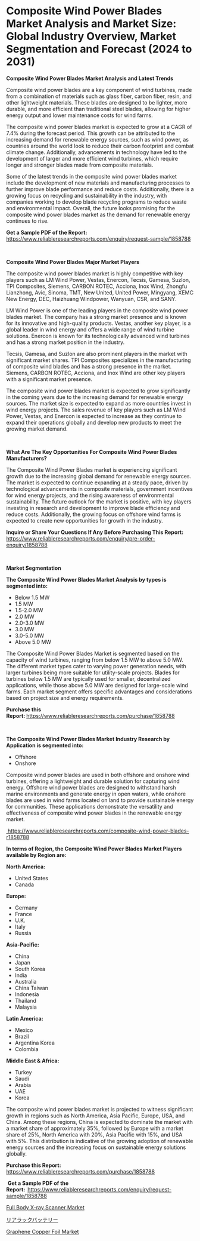 <p><h1>Composite Wind Power Blades Market Analysis and Market Size: Global Industry Overview, Market Segmentation and Forecast (2024 to 2031)</h1></p><p><strong>Composite Wind Power Blades Market Analysis and Latest Trends</strong></p>
<p><p>Composite wind power blades are a key component of wind turbines, made from a combination of materials such as glass fiber, carbon fiber, resin, and other lightweight materials. These blades are designed to be lighter, more durable, and more efficient than traditional steel blades, allowing for higher energy output and lower maintenance costs for wind farms.</p><p>The composite wind power blades market is expected to grow at a CAGR of 7.4% during the forecast period. This growth can be attributed to the increasing demand for renewable energy sources, such as wind power, as countries around the world look to reduce their carbon footprint and combat climate change. Additionally, advancements in technology have led to the development of larger and more efficient wind turbines, which require longer and stronger blades made from composite materials.</p><p>Some of the latest trends in the composite wind power blades market include the development of new materials and manufacturing processes to further improve blade performance and reduce costs. Additionally, there is a growing focus on recycling and sustainability in the industry, with companies working to develop blade recycling programs to reduce waste and environmental impact. Overall, the future looks promising for the composite wind power blades market as the demand for renewable energy continues to rise.</p></p>
<p><strong>Get a Sample PDF of the Report:&nbsp;</strong> <a href="https://www.reliableresearchreports.com/enquiry/request-sample/1858788">https://www.reliableresearchreports.com/enquiry/request-sample/1858788</a></p>
<p>&nbsp;</p>
<p><strong>Composite Wind Power Blades Major Market Players</strong></p>
<p><p>The composite wind power blades market is highly competitive with key players such as LM Wind Power, Vestas, Enercon, Tecsis, Gamesa, Suzlon, TPI Composites, Siemens, CARBON ROTEC, Acciona, Inox Wind, Zhongfu Lianzhong, Avic, Sinoma, TMT, New United, United Power, Mingyang, XEMC New Energy, DEC, Haizhuang Windpower, Wanyuan, CSR, and SANY.</p><p>LM Wind Power is one of the leading players in the composite wind power blades market. The company has a strong market presence and is known for its innovative and high-quality products. Vestas, another key player, is a global leader in wind energy and offers a wide range of wind turbine solutions. Enercon is known for its technologically advanced wind turbines and has a strong market position in the industry.</p><p>Tecsis, Gamesa, and Suzlon are also prominent players in the market with significant market shares. TPI Composites specializes in the manufacturing of composite wind blades and has a strong presence in the market. Siemens, CARBON ROTEC, Acciona, and Inox Wind are other key players with a significant market presence.</p><p>The composite wind power blades market is expected to grow significantly in the coming years due to the increasing demand for renewable energy sources. The market size is expected to expand as more countries invest in wind energy projects. The sales revenue of key players such as LM Wind Power, Vestas, and Enercon is expected to increase as they continue to expand their operations globally and develop new products to meet the growing market demand.</p></p>
<p>&nbsp;</p>
<p><strong>What Are The Key Opportunities For Composite Wind Power Blades Manufacturers?</strong></p>
<p><p>The Composite Wind Power Blades market is experiencing significant growth due to the increasing global demand for renewable energy sources. The market is expected to continue expanding at a steady pace, driven by technological advancements in composite materials, government incentives for wind energy projects, and the rising awareness of environmental sustainability. The future outlook for the market is positive, with key players investing in research and development to improve blade efficiency and reduce costs. Additionally, the growing focus on offshore wind farms is expected to create new opportunities for growth in the industry.</p></p>
<p><strong>Inquire or Share Your Questions If Any Before Purchasing This Report:</strong> <a href="https://www.reliableresearchreports.com/enquiry/pre-order-enquiry/1858788">https://www.reliableresearchreports.com/enquiry/pre-order-enquiry/1858788</a></p>
<p>&nbsp;</p>
<p><strong>Market Segmentation</strong></p>
<p><strong>The Composite Wind Power Blades Market Analysis by types is segmented into:</strong></p>
<p><ul><li>Below 1.5 MW</li><li>1.5 MW</li><li>1.5-2.0 MW</li><li>2.0 MW</li><li>2.0-3.0 MW</li><li>3.0 MW</li><li>3.0-5.0 MW</li><li>Above 5.0 MW</li></ul></p>
<p><p>The Composite Wind Power Blades Market is segmented based on the capacity of wind turbines, ranging from below 1.5 MW to above 5.0 MW. The different market types cater to varying power generation needs, with larger turbines being more suitable for utility-scale projects. Blades for turbines below 1.5 MW are typically used for smaller, decentralized applications, while those above 5.0 MW are designed for large-scale wind farms. Each market segment offers specific advantages and considerations based on project size and energy requirements.</p></p>
<p><strong>Purchase this Report:&nbsp;</strong><a href="https://www.reliableresearchreports.com/purchase/1858788">https://www.reliableresearchreports.com/purchase/1858788</a></p>
<p>&nbsp;</p>
<p><strong>The Composite Wind Power Blades Market Industry Research by Application is segmented into:</strong></p>
<p><ul><li>Offshore</li><li>Onshore</li></ul></p>
<p><p>Composite wind power blades are used in both offshore and onshore wind turbines, offering a lightweight and durable solution for capturing wind energy. Offshore wind power blades are designed to withstand harsh marine environments and generate energy in open waters, while onshore blades are used in wind farms located on land to provide sustainable energy for communities. These applications demonstrate the versatility and effectiveness of composite wind power blades in the renewable energy market.</p></p>
<p><a href="https://www.reliableresearchreports.com/composite-wind-power-blades-r1858788">&nbsp;https://www.reliableresearchreports.com/composite-wind-power-blades-r1858788</a></p>
<p><strong>In terms of Region, the Composite Wind Power Blades Market Players available by Region are:</strong></p>
<p>
    <p> <strong> North America: </strong>
        <ul>
            <li>United States</li>
            <li>Canada</li>
        </ul>
        </p> 
    <p> <strong> Europe: </strong>
        <ul>
            <li>Germany</li>
            <li>France</li>
            <li>U.K.</li>
            <li>Italy</li>
            <li>Russia</li>
        </ul>
        </p> 
    <p> <strong> Asia-Pacific: </strong>
        <ul>
            <li>China</li>
            <li>Japan</li>
            <li>South Korea</li>
            <li>India</li>
            <li>Australia</li>
            <li>China Taiwan</li>
            <li>Indonesia</li>
            <li>Thailand</li>
            <li>Malaysia</li>
        </ul>
        </p> 
    <p> <strong> Latin America: </strong>
        <ul>
            <li>Mexico</li>
            <li>Brazil</li>
            <li>Argentina Korea</li>
            <li>Colombia</li>
        </ul>
        </p> 
    <p> <strong> Middle East & Africa: </strong>
        <ul>
            <li>Turkey</li>
            <li>Saudi</li>
            <li>Arabia</li>
            <li>UAE</li>
            <li>Korea</li>
        </ul>
    </p>
    </p>
<p><p>The composite wind power blades market is projected to witness significant growth in regions such as North America, Asia Pacific, Europe, USA, and China. Among these regions, China is expected to dominate the market with a market share of approximately 35%, followed by Europe with a market share of 25%, North America with 20%, Asia Pacific with 15%, and USA with 5%. This distribution is indicative of the growing adoption of renewable energy sources and the increasing focus on sustainable energy solutions globally.</p></p>
<p><strong>Purchase this Report: </strong><a href="https://www.reliableresearchreports.com/purchase/1858788">https://www.reliableresearchreports.com/purchase/1858788</a></p>
<p>&nbsp;<strong>Get a Sample PDF of the Report:&nbsp;&nbsp;</strong><a href="https://www.reliableresearchreports.com/enquiry/request-sample/1858788">https://www.reliableresearchreports.com/enquiry/request-sample/1858788</a></p>
<p><strong></strong></p>
<p><p><a href="https://github.com/Alonsoolds3wq1d81czn8rbol/Market-Research-Report-List-2/blob/main/full-body-x-ray-scanner-market.md">Full Body X-ray Scanner Market</a></p><p><a href="https://github.com/zekaoe592392/Market-Research-Report-List-1/blob/main/301510742974.md">リアラックバッテリー</a></p><p><a href="https://issuu.com/reportprime-2/docs/graphene-copper-foil-market-size-2030.pptx">Graphene Copper Foil Market</a></p></p>